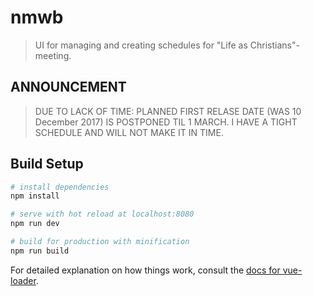 # nmwb

> UI for managing and creating schedules for \"Life as Christians\"-meeting.

## ANNOUNCEMENT
> DUE TO LACK OF TIME: PLANNED FIRST RELASE DATE (WAS 10 December 2017) IS POSTPONED TIL 1 MARCH. I HAVE 
> A TIGHT SCHEDULE AND WILL NOT MAKE IT IN TIME.

## Build Setup

``` bash
# install dependencies
npm install

# serve with hot reload at localhost:8080
npm run dev

# build for production with minification
npm run build
```

For detailed explanation on how things work, consult the [docs for vue-loader](http://vuejs.github.io/vue-loader).
